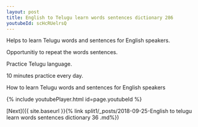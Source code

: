 ```yaml
---
layout: post
title: English to Telugu learn words sentences dictionary 286 
youtubeId: scHcRUelrsQ
---
```

 
 
Helps to learn Telugu words and sentences for English speakers.

Opportunitiy to repeat the words sentences. 

Practice Telugu language. 
 
10 minutes practice every day. 
 
How to learn Telugu words and sentences for English speakers 
 
{% include youtubePlayer.html id=page.youtubeId %}
 
 
[Next]({{ site.baseurl }}{% link  split1/_posts/2018-09-25-English to telugu learn words sentences dictionary 36 .md%})
 
